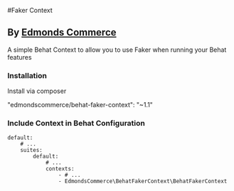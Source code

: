 #Faker Context
## By [Edmonds Commerce](https://www.edmondscommerce.co.uk)

A simple Behat Context to allow you to use Faker when running your Behat features

### Installation

Install via composer

"edmondscommerce/behat-faker-context": "~1.1"


### Include Context in Behat Configuration

```
default:
    # ...
    suites:
        default:
            # ...
            contexts:
                - # ...
                - EdmondsCommerce\BehatFakerContext\BehatFakerContext

```
